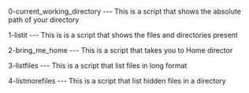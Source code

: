 0-current_working_directory --- This is a script that shows the absolute path of your directory

1-listit --- This is is a script that shows the files and directories present 

2-bring_me_home --- This is a script that takes you to Home director

3-listfiles --- This is a script that list files in long format

4-listmorefiles --- This is a script that list hidden files in a directory
